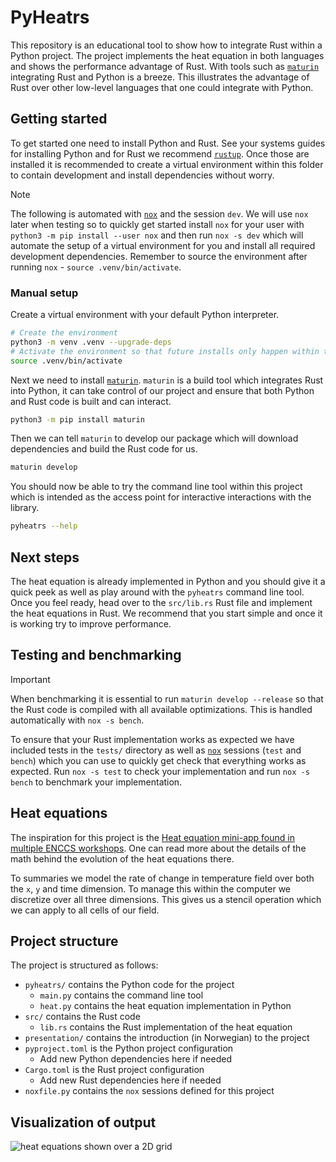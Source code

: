 # PyHeatrs

This repository is an educational tool to show how to integrate Rust within a
Python project. The project implements the heat equation in both languages and
shows the performance advantage of Rust. With tools such as
[`maturin`](https://www.maturin.rs/) integrating Rust and Python is a breeze.
This illustrates the advantage of Rust over other low-level languages that one
could integrate with Python.

## Getting started

To get started one need to install Python and Rust. See your systems guides for
installing Python and for Rust we recommend [`rustup`](https://rustup.rs/).
Once those are installed it is recommended to create a virtual environment
within this folder to contain development and install dependencies without
worry.

> [!NOTE]
> The following is automated with
> [`nox`](https://nox.thea.codes/en/stable/index.html) and the session `dev`.
> We will use `nox` later when testing so to quickly get started install `nox`
> for your user with `python3 -m pip install --user nox` and then run
> `nox -s dev` which will automate the setup of a virtual environment for you
> and install all required development dependencies. Remember to source the
> environment after running `nox` - `source .venv/bin/activate`.

### Manual setup

Create a virtual environment with your default Python interpreter.

```bash
# Create the environment
python3 -m venv .venv --upgrade-deps
# Activate the environment so that future installs only happen within the environment
source .venv/bin/activate
```

Next we need to install [`maturin`](https://www.maturin.rs/). `maturin` is a
build tool which integrates Rust into Python, it can take control of our
project and ensure that both Python and Rust code is built and can interact.

```bash
python3 -m pip install maturin
```

Then we can tell `maturin` to develop our package which will download
dependencies and build the Rust code for us.

```bash
maturin develop
```

You should now be able to try the command line tool within this project which
is intended as the access point for interactive interactions with the library.

```bash
pyheatrs --help
```

## Next steps

The heat equation is already implemented in Python and you should give it a
quick peek as well as play around with the `pyheatrs` command line tool. Once
you feel ready, head over to the `src/lib.rs` Rust file and implement the heat
equations in Rust. We recommend that you start simple and once it is working
try to improve performance.

## Testing and benchmarking

> [!IMPORTANT]
> When benchmarking it is essential to run `maturin develop --release` so that
> the Rust code is compiled with all available optimizations. This is handled
> automatically with `nox -s bench`.

To ensure that your Rust implementation works as expected we have included
tests in the `tests/` directory as well as
[`nox`](https://nox.thea.codes/en/stable/index.html) sessions (`test` and
`bench`) which you can use to quickly get check that everything works as
expected. Run `nox -s test` to check your implementation and run `nox -s bench`
to benchmark your implementation.

## Heat equations

The inspiration for this project is the [Heat equation mini-app found in
multiple ENCCS
workshops](https://enccs.github.io/sycl-workshop/heat-equation/). One can read
more about the details of the math behind the evolution of the heat equations
there.

To summaries we model the rate of change in temperature field over both the
`x`, `y` and time dimension. To manage this within the computer we discretize
over all three dimensions. This gives us a stencil operation which we can apply
to all cells of our field.

## Project structure

The project is structured as follows:
- `pyheatrs/` contains the Python code for the project
    - `main.py` contains the command line tool
    - `heat.py` contains the heat equation implementation in Python
- `src/` contains the Rust code
    - `lib.rs` contains the Rust implementation of the heat equation
- `presentation/` contains the introduction (in Norwegian) to the project
- `pyproject.toml` is the Python project configuration
    - Add new Python dependencies here if needed
- `Cargo.toml` is the Rust project configuration
    - Add new Rust dependencies here if needed
- `noxfile.py` contains the `nox` sessions defined for this project

## Visualization of output

![heat equations shown over a 2D grid](./presentation/images/result.gif)
